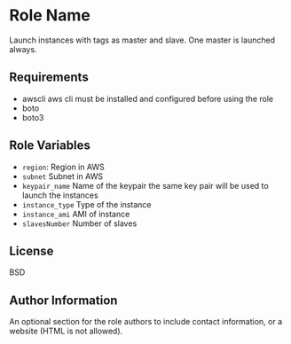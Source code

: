 Role Name
=========

Launch instances with tags as master and slave. One master is launched always.

Requirements
------------

- awscli
    aws cli must be installed and configured before using the role
- boto
- boto3

Role Variables
--------------

- `region`:
    Region in AWS
- `subnet`
    Subnet in AWS
- `keypair_name`
    Name of the keypair the same key pair will be used to launch the instances
- `instance_type`
    Type of the instance
- `instance_ami`
    AMI of instance
- `slavesNumber`
    Number of slaves

License
-------

BSD

Author Information
------------------

An optional section for the role authors to include contact information, or a website (HTML is not allowed).
